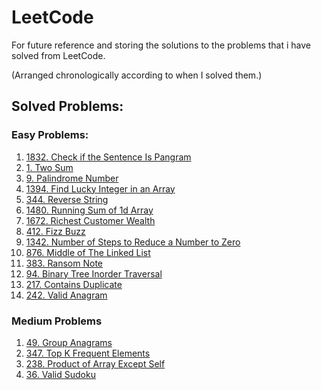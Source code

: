 # LeetCode

For future reference and storing the solutions to the problems that i have solved from LeetCode.

(Arranged chronologically according to when I solved them.)

## Solved Problems:

### Easy Problems:

1. [1832. Check if the Sentence Is Pangram](https://leetcode.com/problems/check-if-the-sentence-is-pangram/)
2. [1. Two Sum](https://leetcode.com/problems/two-sum/)
3. [9. Palindrome Number](https://leetcode.com/problems/palindrome-number/)
4. [1394. Find Lucky Integer in an Array](https://leetcode.com/problems/find-lucky-integer-in-an-array/description/)
5. [344. Reverse String](https://leetcode.com/problems/reverse-string/)
6. [1480. Running Sum of 1d Array](https://leetcode.com/problems/running-sum-of-1d-array)
7. [1672. Richest Customer Wealth](https://leetcode.com/problems/richest-customer-wealth)
8. [412. Fizz Buzz](https://leetcode.com/problems/fizz-buzz)
9. [1342. Number of Steps to Reduce a Number to Zero](https://leetcode.com/problems/number-of-steps-to-reduce-a-number-to-zero/)
10. [876. Middle of The Linked List](https://leetcode.com/problems/middle-of-the-linked-list/)
11. [383. Ransom Note](https://leetcode.com/problems/ransom-note/)
12. [94. Binary Tree Inorder Traversal](https://leetcode.com/problems/binary-tree-inorder-traversal)
13. [217. Contains Duplicate](https://leetcode.com/problems/contains-duplicate)
14. [242. Valid Anagram](https://leetcode.com/problems/valid-anagram)

### Medium Problems

1. [49. Group Anagrams](https://leetcode.com/problems/group-anagrams/)
2. [347. Top K Frequent Elements](https://leetcode.com/problems/top-k-frequent-elements/description/)
3. [238. Product of Array Except Self](https://leetcode.com/problems/product-of-array-except-self/)
4. [36. Valid Sudoku](https://leetcode.com/problems/valid-sudoku/description/)
